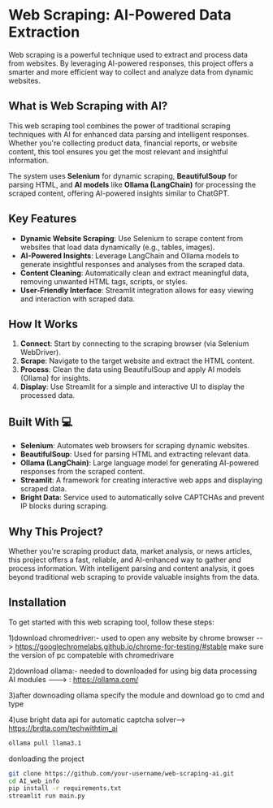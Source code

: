 # Web Scraping: AI-Powered Data Extraction

Web scraping is a powerful technique used to extract and process data from websites. By leveraging AI-powered responses, this project offers a smarter and more efficient way to collect and analyze data from dynamic websites.

## What is Web Scraping with AI?

This web scraping tool combines the power of traditional scraping techniques with AI for enhanced data parsing and intelligent responses. Whether you're collecting product data, financial reports, or website content, this tool ensures you get the most relevant and insightful information.

The system uses **Selenium** for dynamic scraping, **BeautifulSoup** for parsing HTML, and **AI models** like **Ollama (LangChain)** for processing the scraped content, offering AI-powered insights similar to ChatGPT.

## Key Features

- **Dynamic Website Scraping**: Use Selenium to scrape content from websites that load data dynamically (e.g., tables, images).
- **AI-Powered Insights**: Leverage LangChain and Ollama models to generate insightful responses and analyses from the scraped data.
- **Content Cleaning**: Automatically clean and extract meaningful data, removing unwanted HTML tags, scripts, or styles.
- **User-Friendly Interface**: Streamlit integration allows for easy viewing and interaction with scraped data.

## How It Works

1. **Connect**: Start by connecting to the scraping browser (via Selenium WebDriver).
2. **Scrape**: Navigate to the target website and extract the HTML content.
3. **Process**: Clean the data using BeautifulSoup and apply AI models (Ollama) for insights.
4. **Display**: Use Streamlit for a simple and interactive UI to display the processed data.

## Built With 💻

- **Selenium**: Automates web browsers for scraping dynamic websites.
- **BeautifulSoup**: Used for parsing HTML and extracting relevant data.
- **Ollama (LangChain)**: Large language model for generating AI-powered responses from the scraped content.
- **Streamlit**: A framework for creating interactive web apps and displaying scraped data.
- **Bright Data**: Service used to automatically solve CAPTCHAs and prevent IP blocks during scraping.

## Why This Project?

Whether you're scraping product data, market analysis, or news articles, this project offers a fast, reliable, and AI-enhanced way to gather and process information. With intelligent parsing and content analysis, it goes beyond traditional web scraping to provide valuable insights from the data.

## Installation

To get started with this web scraping tool, follow these steps:

1)download chromedriver:- used to open any website by chrome browser --> https://googlechromelabs.github.io/chrome-for-testing/#stable
make sure the version of pc compateble with chromedrivare

2)download ollama:- needed to downloaded for using big data processing AI modules   ---> : https://ollama.com/

3)after downoading ollama specify the module and download
go to cmd and type 

4)use bright data api for automatic captcha solver-->  https://brdta.com/techwithtim_ai

```bash
ollama pull llama3.1
```

donloading the project

```bash
git clone https://github.com/your-username/web-scraping-ai.git
cd AI_web_info
pip install -r requirements.txt
streamlit run main.py
